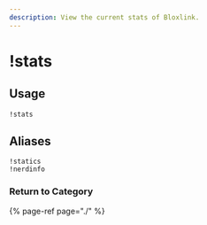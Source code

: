 ```yaml
---
description: View the current stats of Bloxlink.
---
```


# !stats

## Usage

```text
!stats
```

## Aliases

```text
!statics
!nerdinfo
```

### Return to Category

{% page-ref page="./" %}

